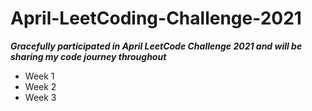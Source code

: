 # April-LeetCoding-Challenge-2021

***Gracefully participated in April LeetCode Challenge 2021 and will be sharing my code journey throughout***

* Week 1
* Week 2
* Week 3


